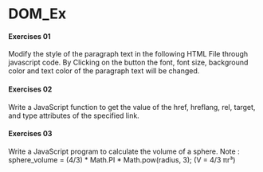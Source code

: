 # DOM_Ex

#### Exercises 01
Modify the style of the paragraph text in the following HTML File through javascript code. By Clicking on the button the font, font size, background color and text color of the paragraph text will be changed.

#### Exercises 02
Write a JavaScript function to get the value of the href, hreflang, rel, target, and type attributes of the specified link.


#### Exercises 03
Write a JavaScript program to calculate the volume of a sphere.
Note : sphere_volume = (4/3) * Math.PI * Math.pow(radius, 3); (V = 4/3 πr³)



